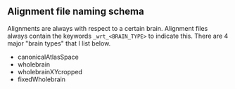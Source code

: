 ## Alignment file naming schema

Alignments are always with respect to a certain brain. Alignment files always contain the keywords `_wrt_<BRAIN_TYPE>` to indicate this. There are 4 major "brain types" that I list below.
  - canonicalAtlasSpace
  - wholebrain
  - wholebrainXYcropped
  - fixedWholebrain

